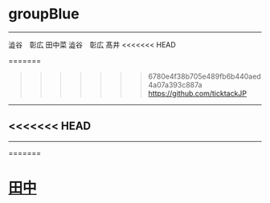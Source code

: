# groupBlue

-----

澁谷　彰広
田中菜
澁谷　彰広
髙井
<<<<<<< HEAD

=======
>>>>>>> 6780e4f38b705e489fb6b440aed4a07a393c887a
https://github.com/ticktackJP
---


<<<<<<< HEAD
-----




-----
=======

[田中](https://github.com/zd3e08)
=======
